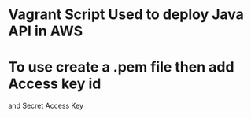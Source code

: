 # Vagrant Script Used to deploy Java API in AWS

# To use create a .pem file then add   Access key id
 and Secret Access Key
 
 

